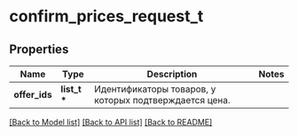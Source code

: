 # confirm_prices_request_t

## Properties
Name | Type | Description | Notes
------------ | ------------- | ------------- | -------------
**offer_ids** | **list_t \*** | Идентификаторы товаров, у которых подтверждается цена. | 

[[Back to Model list]](../README.md#documentation-for-models) [[Back to API list]](../README.md#documentation-for-api-endpoints) [[Back to README]](../README.md)


